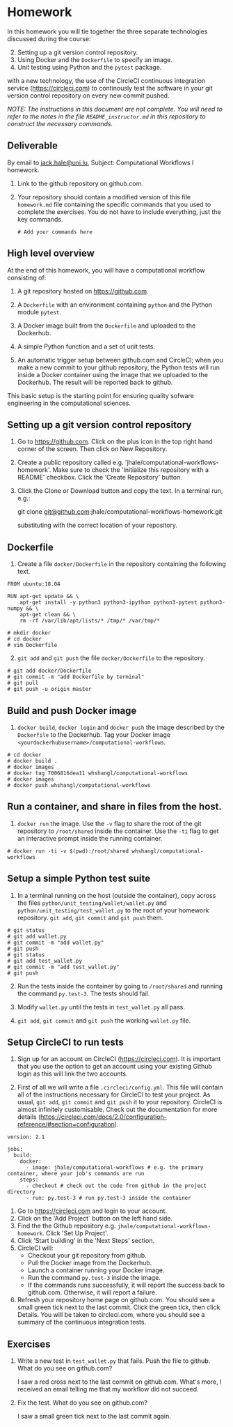 # Homework

In this homework you will tie together the three separate technologies discussed during
the course:

2. Setting up a git version control repository.
3. Using Docker and the `Dockerfile` to specify an image.
1. Unit testing using Python and the `pytest` package.

with a new technology, the use of the CircleCI continuous integration
service (https://circleci.com) to continously test the software
in your git version control repository on every new commit pushed.

*NOTE: The instructions in this document are not complete. You will need to
refer to the notes in the file `README_instructor.md` in this repository
to construct the necessary commands.*

## Deliverable

By email to jack.hale@uni.lu, Subject: Computational Workflows I homework.

1. Link to the github repository on github.com.
2. Your repository should contain a modified version of this file `homework.md`
   file containing the specific commands that you used to complete the
   exercises. You do not have to include everything, just the key commands.

     ```
     # Add your commands here
     ```

## High level overview

At the end of this homework, you will have a computational workflow consisting of:

1. A git repository hosted on https://github.com.

1. A `Dockerfile` with an environment containing `python` and the Python
   module `pytest`.

2. A Docker image built from the `Dockerfile` and uploaded to the Dockerhub.

3. A simple Python function and a set of unit tests.

4. An automatic trigger setup between github.com and CircleCI; when you
   make a new commit to your github repository, the Python tests will
   run inside a Docker container using the image that we uploaded to the Dockerhub.
   The result will be reported back to github.

This basic setup is the starting point for ensuring quality sofware engineering
in the computational sciences.

## Setting up a git version control repository

1. Go to https://github.com. Click on the plus icon in the top right hand
   corner of the screen. Then click on New Repository.

2. Create a public repository called e.g.
   'jhale/computational-workflows-homework'. Make sure to check the 'Initialize
   this repository with a README' checkbox. Click the 'Create Repository'
   button.

3. Click the Clone or Download button and copy the text. In a terminal run, e.g.:

     git clone git@github.com:jhale/computational-workflows-homework.git

   substituting with the correct location of your repository.

## Dockerfile

1. Create a file `docker/Dockerfile` in the repository containing the following text.

```
FROM ubuntu:18.04

RUN apt-get update && \
    apt-get install -y python3 python3-ipython python3-pytest python3-numpy && \
    apt-get clean && \
    rm -rf /var/lib/apt/lists/* /tmp/* /var/tmp/*
```

```
# mkdir docker
# cd docker
# vim Dockerfile
```

2. `git add` and `git push` the file `docker/Dockerfile` to the repository.

```
# git add docker/Dockerfile
# git commit -m "add Dockerfile by terminal"
# git pull
# git push -u origin master
```

## Build and push Docker image

1. `docker build`, `docker login` and `docker push` the image described by the
   `Dockerfile` to the Dockerhub. Tag your Docker image
   `<yourdockerhubusername>/computational-workflows`.

```
# cd docker
# docker build .
# docker images
# docker tag 7006816dea11 whshangl/computational-workflows
# docker images
# docker push whshangl/computational-workflows
```

## Run a container, and share in files from the host.

1. `docker run` the image. Use the `-v` flag to share the root of the git
   repository to `/root/shared` inside the container. Use the `-ti` flag to get
   an interactive prompt inside the running container.

```
# docker run -ti -v $(pwd):/root/shared whshangl/computational-workflows
```

## Setup a simple Python test suite

1. In a terminal running on the host (outside the container), copy across the
   files ``python/unit_testing/wallet/wallet.py`` and
   ``python/unit_testing/test_wallet.py`` to the root of your homework repository.
   ``git add``, ``git commit`` and ``git push`` them.

```
# git status
# git add wallet.py
# git commit -m "add wallet.py"
# git push
# git status
# git add test_wallet.py
# git commit -m "add test_wallet.py"
# git push

```

2. Run the tests inside the container by going to `/root/shared` and running the
   command `py.test-3`. The tests should fail.

3. Modify ``wallet.py`` until the tests in ``test_wallet.py`` all pass.

4. ``git add``, ``git commit`` and ``git push`` the working ``wallet.py`` file.

## Setup CircleCI to run tests

1. Sign up for an account on CircleCI (https://circleci.com). It is important
   that you use the option to get an account using your existing Github login
   as this will link the two accounts.

1. First of all we will write a file ``.circleci/config.yml``. This file will
   contain all of the instructions necessary for CircleCI to test your project.
   As usual, ``git add``, ``git commit`` and ``git push`` it to your repository.
   CircleCI is almost infinitely customisable. Check out the documentation for more
   details (https://circleci.com/docs/2.0/configuration-reference/#section=configuration).

```
version: 2.1

jobs:
  build:
    docker:
      - image: jhale/computational-workflows # e.g. the primary container, where your job's commands are run
    steps:
      - checkout # check out the code from github in the project directory
      - run: py.test-3 # run py.test-3 inside the container
```

1. Go to https://circleci.com and login to your account.
2. Click on the 'Add Project` button on the left hand side.
3. Find the the Github repository e.g.
   `jhale/computational-workflows-homework`. Click 'Set Up Project'.
4. Click 'Start building' in the 'Next Steps' section.
5. CircleCI will:
     * Checkout your git repository from github.
     * Pull the Docker image from the Dockerhub.
     * Launch a container running your Docker image.
     * Run the command `py.test-3` inside the image.
     * If the commands runs successfully, it will report 
       the success back to github.com. Otherwise, it will
       report a failure.
6. Refresh your repository home page on github.com. You 
   should see a small green tick next to the last commit.
   Click the green tick, then click Details. You will
   be taken to circleci.com, where you should see a summary
   of the continuous integration tests.

## Exercises

1. Write a new test in ``test_wallet.py`` that fails. Push the
   file to github. What do you see on github.com?
   
   I saw a red cross next to the last commit on github.com. What's more, I received an email telling me that my workflow  did not succeed.

2. Fix the test. What do you see on github.com?

   I saw a small green tick next to the last commit again.
